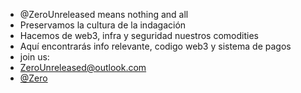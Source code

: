 - @ZeroUnreleased means nothing and all
- Preservamos la cultura de la indagación
- Hacemos de web3, infra y seguridad nuestros comodities
- Aquí encontrarás info relevante, codigo web3 y sistema de pagos
- join us:
- ZeroUnreleased@outlook.com
- [@Zero](https://twitter.com/ZeroUnreleased)

<!---
ZeroUnreleased/ZeroUnreleased is a ✨ special ✨ repository because its `README.md` (this file) appears on your GitHub profile.
You can click the Preview link to take a look at your changes.
--->
